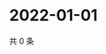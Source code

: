 # 2022-01-01

共 0 条

<!-- BEGIN WEIBO -->
<!-- 最后更新时间 Sat Jan 01 2022 05:12:30 GMT+0800 (China Standard Time) -->

<!-- END WEIBO -->
